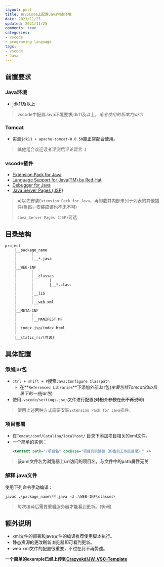 ```yaml
---
layout: post
title: 在VSCode上配置JavaWeb环境
date: 2021/11/25
updated: 2021/11/25
comments: true
categories: 
- vscode
- programing language
tags:
- vscode
- Java
---
```


## 前置要求
### Java环境
- jdk11及以上
> vscode中配置Java环境要求jdk11及以上，_笔者使用的版本为jdk11_

### Tomcat
- 实测`jdk11 + apache-tomcat-8.0.50`能正常配合使用。
> 其他组合欢迎读者评测后评论留言 :)

### vscode插件
- [Extension Pack for Java](https://marketplace.visualstudio.com/items?itemName=vscjava.vscode-java-pack)
- [Language Support for Java(TM) by Red Hat](https://marketplace.visualstudio.com/items?itemName=redhat.java)
- [Debugger for Java](https://marketplace.visualstudio.com/items?itemName=vscjava.vscode-java-debug)
- [Java Server Pages (JSP)](https://marketplace.visualstudio.com/items?itemName=pthorsson.vscode-jsp)
> 可以先安装`Extension Pack for Java`，再卸载其内部未列于列表的其他插件(~~当然，安装应该也不无不可~~)
> 
> `Java Server Pages (JSP)`可选

## 目录结构
```
project
    |__package_name
    |       |
    |       |__*.java
    |
    |__WEB-INF
    |       |
    |       |__classes
    |       |       |
    |       |       |__*.class
    |       |
    |       |__lib
    |       |
    |       |__web.xml
    |
    |__META-INF
    |       |
    |       |__MANIFEST.MF
    |
    |__index.jsp/index.html
    |
    |__static_rs/(可选)
```

## 具体配置
### 添加jar包
- `ctrl + shift + P`搜索`Java:Configure Classpath`
    * 在**`Referenced Libraries`**下添加外部Jar包(_主要包括Tomcat的lib目录下的一些jar包_)
- 使用`.vscode/settings.json`文件进行配置(~~对相关参数在此不再说明~~)
> 使用上述两种方式需要安装`Extension Pack for Java`插件。

### 项目部署
- 在`Tomcat/conf/Catalina/localhost/` 目录下添加项目相关的xml文件。
- 一个简单的实例：
    ```xml
    <Context path="/项目名" docBase="项目真实路径（即当前工作区目录）" />
    ```
> **该xml文件名为浏览器上url访问的项目名，与文件中的path属性无关**

### 解释.java文件
使用下列命令手动编译：
```shell
javac .\package_name\**.java -d .\WEB-INF\classes\  
```

> 每次编译后需要重启服务器才能看到更新。(~~实测~~)

## 额外说明
- xml文件的部署和java文件的编译推荐使用脚本执行。
- 静态资源的更改刷新浏览器即可看到更新。
- web.xml文件的配置很重要，不过在此不再赘述。


**一个简单的example已经上传到[Crazyokd/JW_VSC-Template](https://github.com/Crazyokd/JW_VSC-Template)**